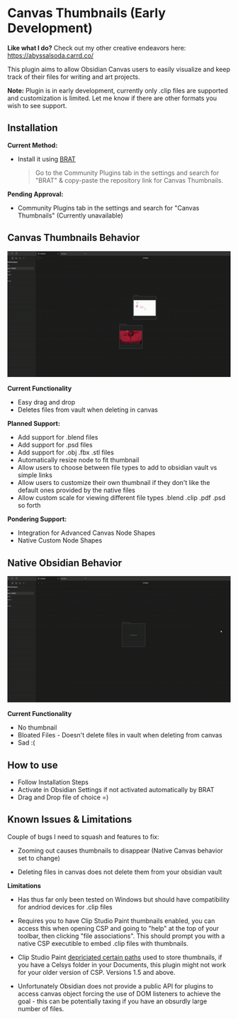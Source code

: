 # Canvas Thumbnails (Early Development)

**Like what I do?** Check out my other creative endeavors here: https://abyssalsoda.carrd.co/

This plugin aims to allow Obsidian Canvas users to easily visualize and keep track of their files for writing and art projects. 

**Note:** Plugin is in early development, currently only .clip files are supported and customization is limited. Let me know if there are other formats you wish to see support.

## Installation

**Current Method:**
- Install it using [BRAT](https://github.com/TfTHacker/obsidian42-brat)
  > Go to the Community Plugins tab in the settings and search for "BRAT" & copy-paste the repository link for Canvas Thumbnails.

**Pending Approval:**
- Community Plugins tab in the settings and search for "Canvas Thumbnails" (Currently unavailable)


## Canvas Thumbnails Behavior

![](https://github.com/AbyssalSoda/Canvas-File-Thumbnails/blob/master/CT.gif)

**Current Functionality**
- Easy drag and drop
- Deletes files from vault when deleting in canvas

**Planned Support:** 
- Add support for .blend files
- Add support for .psd files
- Add support for .obj .fbx .stl files
- Automatically resize node to fit thumbnail
- Allow users to choose between file types to add to obsidian vault vs simple links
- Allow users to customize their own thumbnail if they don't like the default ones provided by the native files
- Allow custom scale for viewing different file types .blend .clip .pdf .psd so forth

**Pondering Support:** 
- Integration for Advanced Canvas Node Shapes
- Native Custom Node Shapes

## Native Obsidian Behavior

![](https://github.com/AbyssalSoda/Canvas-File-Thumbnails/blob/master/NCT.gif)

**Current Functionality**
- No thumbnail
- Bloated Files - Doesn't delete files in vault when deleting from canvas
- Sad :(


## How to use

- Follow Installation Steps
- Activate in Obsidian Settings if not activated automatically by BRAT
- Drag and Drop file of choice =)


## Known Issues & Limitations

Couple of bugs I need to squash and features to fix:

- Zooming out causes thumbnails to disappear (Native Canvas behavior set to change)
  
- Deleting files in canvas does not delete them from your obsidian vault

**Limitations**

- Has thus far only been tested on Windows but should have compatibility for andriod devices for .clip files

- Requires you to have Clip Studio Paint thumbnails enabled, you can access this when opening CSP and going to "help" at the top of your toolbar, then clicking "file associations". This should prompt you with a native CSP executible to embed .clip files with thumbnails.

-  Clip Studio Paint [depriciated certain paths](https://www.reddit.com/r/ClipStudio/comments/v743p5/no_celsys_folder_in_documents/) used to store thumbnails, if you have a Celsys folder in your Documents, this plugin might not work for your older version of CSP. Versions 1.5 and above.
  
- Unfortunately Obsidian does not provide a public API for plugins to access canvas object forcing the use of DOM listeners to achieve the goal - this can be potentially taxing if you have an obsurdly large number of files.
